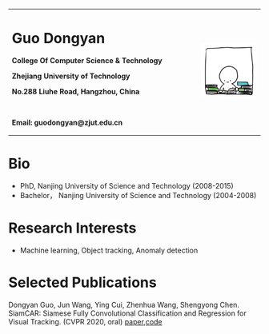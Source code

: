 
<table border="0">
  <tr>
    <td width="75%">
      <h1>Guo Dongyan</h1>
      <p><b>College Of Computer Science & Technology</b></p>
      <p><b>Zhejiang University of Technology</b></p>
      <p><b>No.288 Liuhe Road, Hangzhou, China</b></p>
      <br>
      <p><b>Email: guodongyan@zjut.edu.cn</b></p>
    </td>
    <td width="25%">
      <img src="src/timg.jpg" width="100%">
    </td>
  </tr>
</table>

# Bio
* PhD,  Nanjing University of Science and Technology (2008-2015)  
* Bachelor， Nanjing University of Science and Technology (2004-2008)  
 
# Research Interests
* Machine learning, Object tracking, Anomaly detection

# Selected Publications
Dongyan Guo, Jun Wang, Ying Cui, Zhenhua Wang, Shengyong Chen.  SiamCAR:  Siamese Fully Convolutional Classification and Regression for Visual Tracking. (CVPR 2020, oral) [paper](https://openaccess.thecvf.com/content_CVPR_2020/html/Guo_SiamCAR_Siamese_Fully_Convolutional_Classification_and_Regression_for_Visual_Tracking_CVPR_2020_paper.html),[code](https://github.com/ohhhyeahhh/SiamCAR)
